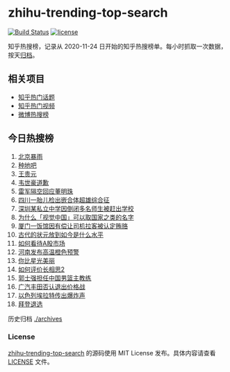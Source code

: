 # zhihu-trending-top-search

[![Build Status](https://github.com/justjavac/zhihu-trending-top-search/workflows/ci/badge.svg?branch=main)](https://github.com/justjavac/zhihu-trending-top-search/actions)
[![license](https://img.shields.io/github/license/justjavac/zhihu-trending-top-search)](https://github.com/justjavac/zhihu-trending-top-search/blob/main/LICENSE)

知乎热搜榜，记录从 2020-11-24 日开始的知乎热搜榜单。每小时抓取一次数据，按天[归档](./archives)。

## 相关项目

- [知乎热门话题](https://github.com/justjavac/zhihu-trending-hot-questions)
- [知乎热门视频](https://github.com/justjavac/zhihu-trending-hot-video)
- [微博热搜榜](https://github.com/justjavac/weibo-trending-hot-search)

## 今日热搜榜

<!-- BEGIN -->
<!-- 最后更新时间 Thu Jul 25 2024 15:12:07 GMT+0800 (China Standard Time) -->

1. [北京暴雨](https://www.zhihu.com/search?q=%E5%8C%97%E4%BA%AC%E6%9A%B4%E9%9B%A8)
1. [种地吧](https://www.zhihu.com/search?q=%E7%A7%8D%E5%9C%B0%E5%90%A7)
1. [王贵元](https://www.zhihu.com/search?q=%E7%8E%8B%E8%B4%B5%E5%85%83)
1. [韦世豪道歉](https://www.zhihu.com/search?q=%E9%9F%A6%E4%B8%96%E8%B1%AA%E9%81%93%E6%AD%89)
1. [雷军隔空回应董明珠](https://www.zhihu.com/search?q=%E9%9B%B7%E5%86%9B%E9%9A%94%E7%A9%BA%E5%9B%9E%E5%BA%94%E8%91%A3%E6%98%8E%E7%8F%A0)
1. [四川一胎儿检出嵌合体超雄综合征](https://www.zhihu.com/search?q=%E5%9B%9B%E5%B7%9D%E4%B8%80%E8%83%8E%E5%84%BF%E6%A3%80%E5%87%BA%E5%B5%8C%E5%90%88%E4%BD%93%E8%B6%85%E9%9B%84%E7%BB%BC%E5%90%88%E5%BE%81)
1. [深圳某私立中学因倒闭多名师生被赶出学校](https://www.zhihu.com/search?q=%E6%B7%B1%E5%9C%B3%E6%9F%90%E7%A7%81%E7%AB%8B%E4%B8%AD%E5%AD%A6%E5%9B%A0%E5%80%92%E9%97%AD%E5%A4%9A%E5%90%8D%E5%B8%88%E7%94%9F%E8%A2%AB%E8%B5%B6%E5%87%BA%E5%AD%A6%E6%A0%A1)
1. [为什么「视觉中国」可以取国家之类的名字](https://www.zhihu.com/search?q=%E4%B8%BA%E4%BB%80%E4%B9%88%E3%80%8C%E8%A7%86%E8%A7%89%E4%B8%AD%E5%9B%BD%E3%80%8D%E5%8F%AF%E4%BB%A5%E5%8F%96%E5%9B%BD%E5%AE%B6%E4%B9%8B%E7%B1%BB%E7%9A%84%E5%90%8D%E5%AD%97)
1. [厦门一饭馆因有偿让司机拉客被认定贿赂](https://www.zhihu.com/search?q=%E5%8E%A6%E9%97%A8%E4%B8%80%E9%A5%AD%E9%A6%86%E5%9B%A0%E6%9C%89%E5%81%BF%E8%AE%A9%E5%8F%B8%E6%9C%BA%E6%8B%89%E5%AE%A2%E8%A2%AB%E8%AE%A4%E5%AE%9A%E8%B4%BF%E8%B5%82)
1. [古代的状元放到如今是什么水平](https://www.zhihu.com/search?q=%E5%8F%A4%E4%BB%A3%E7%9A%84%E7%8A%B6%E5%85%83%E6%94%BE%E5%88%B0%E5%A6%82%E4%BB%8A%E6%98%AF%E4%BB%80%E4%B9%88%E6%B0%B4%E5%B9%B3)
1. [如何看待A股市场](https://www.zhihu.com/search?q=%E5%A6%82%E4%BD%95%E7%9C%8B%E5%BE%85A%E8%82%A1%E5%B8%82%E5%9C%BA)
1. [河南发布高温橙色预警](https://www.zhihu.com/search?q=%E6%B2%B3%E5%8D%97%E5%8F%91%E5%B8%83%E9%AB%98%E6%B8%A9%E6%A9%99%E8%89%B2%E9%A2%84%E8%AD%A6)
1. [你比星光美丽](https://www.zhihu.com/search?q=%E4%BD%A0%E6%AF%94%E6%98%9F%E5%85%89%E7%BE%8E%E4%B8%BD)
1. [如何评价长相思2](https://www.zhihu.com/search?q=%E5%A6%82%E4%BD%95%E8%AF%84%E4%BB%B7%E9%95%BF%E7%9B%B8%E6%80%9D2)
1. [郭士强担任中国男篮主教练](https://www.zhihu.com/search?q=%E9%83%AD%E5%A3%AB%E5%BC%BA%E6%8B%85%E4%BB%BB%E4%B8%AD%E5%9B%BD%E7%94%B7%E7%AF%AE%E4%B8%BB%E6%95%99%E7%BB%83)
1. [广汽丰田否认退出价格战](https://www.zhihu.com/search?q=%E5%B9%BF%E6%B1%BD%E4%B8%B0%E7%94%B0%E5%90%A6%E8%AE%A4%E9%80%80%E5%87%BA%E4%BB%B7%E6%A0%BC%E6%88%98)
1. [以色列埃拉特传出爆炸声](https://www.zhihu.com/search?q=%E4%BB%A5%E8%89%B2%E5%88%97%E5%9F%83%E6%8B%89%E7%89%B9%E4%BC%A0%E5%87%BA%E7%88%86%E7%82%B8%E5%A3%B0)
1. [拜登退选](https://www.zhihu.com/search?q=%E6%8B%9C%E7%99%BB%E9%80%80%E9%80%89)

<!-- END -->

历史归档 [./archives](./archives)

### License

[zhihu-trending-top-search](https://github.com/justjavac/zhihu-trending-top-search) 的源码使用 MIT License
发布。具体内容请查看 [LICENSE](./LICENSE) 文件。
